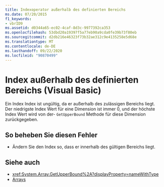 ```yaml
---
title: Indexoperator außerhalb des definierten Bereichs
ms.date: 07/20/2015
f1_keywords:
- vbrID9
ms.assetid: d0344a65-ec02-4caf-8d3c-9977392ca353
ms.openlocfilehash: 53dbd20a19397f5a77eb90a9cda0fe39b73f80eb
ms.sourcegitcommit: d2db216e46323f73b32ae312c9e4135258e5d68e
ms.translationtype: MT
ms.contentlocale: de-DE
ms.lasthandoff: 09/22/2020
ms.locfileid: "90870499"
---
```

# <a name="subscript-out-of-range-visual-basic"></a>Index außerhalb des definierten Bereichs (Visual Basic)

Ein Index Index ist ungültig, da er außerhalb des zulässigen Bereichs liegt. Der niedrigste Index Wert für eine Dimension ist immer 0, und der höchste Index Wert wird von der- `GetUpperBound` Methode für diese Dimension zurückgegeben.  
  
## <a name="to-correct-this-error"></a>So beheben Sie diesen Fehler  
  
- Ändern Sie den Index so, dass er innerhalb des gültigen Bereichs liegt.  
  
## <a name="see-also"></a>Siehe auch

- <xref:System.Array.GetUpperBound%2A?displayProperty=nameWithType>
- [Arrays](../../programming-guide/language-features/arrays/index.md)
